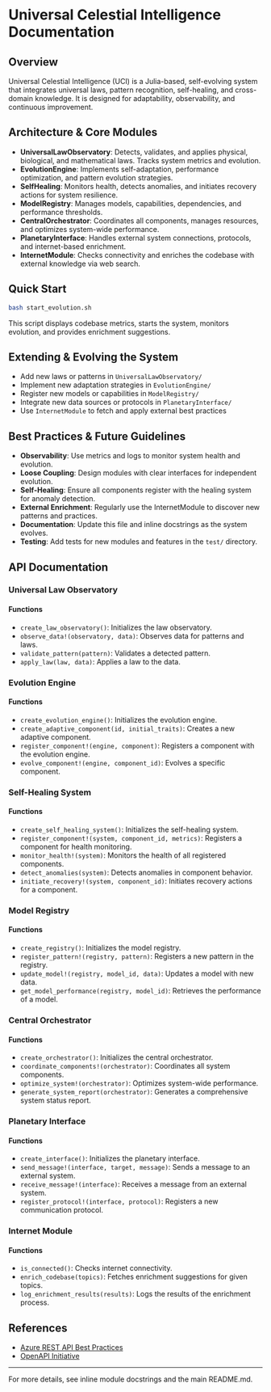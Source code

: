 # Universal Celestial Intelligence Documentation

## Overview
Universal Celestial Intelligence (UCI) is a Julia-based, self-evolving system that integrates universal laws, pattern recognition, self-healing, and cross-domain knowledge. It is designed for adaptability, observability, and continuous improvement.

## Architecture & Core Modules

- **UniversalLawObservatory**: Detects, validates, and applies physical, biological, and mathematical laws. Tracks system metrics and evolution.
- **EvolutionEngine**: Implements self-adaptation, performance optimization, and pattern evolution strategies.
- **SelfHealing**: Monitors health, detects anomalies, and initiates recovery actions for system resilience.
- **ModelRegistry**: Manages models, capabilities, dependencies, and performance thresholds.
- **CentralOrchestrator**: Coordinates all components, manages resources, and optimizes system-wide performance.
- **PlanetaryInterface**: Handles external system connections, protocols, and internet-based enrichment.
- **InternetModule**: Checks connectivity and enriches the codebase with external knowledge via web search.

## Quick Start
```sh
bash start_evolution.sh
```
This script displays codebase metrics, starts the system, monitors evolution, and provides enrichment suggestions.

## Extending & Evolving the System
- Add new laws or patterns in `UniversalLawObservatory/`
- Implement new adaptation strategies in `EvolutionEngine/`
- Register new models or capabilities in `ModelRegistry/`
- Integrate new data sources or protocols in `PlanetaryInterface/`
- Use `InternetModule` to fetch and apply external best practices

## Best Practices & Future Guidelines
- **Observability**: Use metrics and logs to monitor system health and evolution.
- **Loose Coupling**: Design modules with clear interfaces for independent evolution.
- **Self-Healing**: Ensure all components register with the healing system for anomaly detection.
- **External Enrichment**: Regularly use the InternetModule to discover new patterns and practices.
- **Documentation**: Update this file and inline docstrings as the system evolves.
- **Testing**: Add tests for new modules and features in the `test/` directory.

## API Documentation

### Universal Law Observatory

#### Functions

- `create_law_observatory()`: Initializes the law observatory.
- `observe_data!(observatory, data)`: Observes data for patterns and laws.
- `validate_pattern(pattern)`: Validates a detected pattern.
- `apply_law(law, data)`: Applies a law to the data.

### Evolution Engine

#### Functions

- `create_evolution_engine()`: Initializes the evolution engine.
- `create_adaptive_component(id, initial_traits)`: Creates a new adaptive component.
- `register_component!(engine, component)`: Registers a component with the evolution engine.
- `evolve_component!(engine, component_id)`: Evolves a specific component.

### Self-Healing System

#### Functions

- `create_self_healing_system()`: Initializes the self-healing system.
- `register_component!(system, component_id, metrics)`: Registers a component for health monitoring.
- `monitor_health!(system)`: Monitors the health of all registered components.
- `detect_anomalies(system)`: Detects anomalies in component behavior.
- `initiate_recovery!(system, component_id)`: Initiates recovery actions for a component.

### Model Registry

#### Functions

- `create_registry()`: Initializes the model registry.
- `register_pattern!(registry, pattern)`: Registers a new pattern in the registry.
- `update_model!(registry, model_id, data)`: Updates a model with new data.
- `get_model_performance(registry, model_id)`: Retrieves the performance of a model.

### Central Orchestrator

#### Functions

- `create_orchestrator()`: Initializes the central orchestrator.
- `coordinate_components!(orchestrator)`: Coordinates all system components.
- `optimize_system!(orchestrator)`: Optimizes system-wide performance.
- `generate_system_report(orchestrator)`: Generates a comprehensive system status report.

### Planetary Interface

#### Functions

- `create_interface()`: Initializes the planetary interface.
- `send_message!(interface, target, message)`: Sends a message to an external system.
- `receive_message!(interface)`: Receives a message from an external system.
- `register_protocol!(interface, protocol)`: Registers a new communication protocol.

### Internet Module

#### Functions

- `is_connected()`: Checks internet connectivity.
- `enrich_codebase(topics)`: Fetches enrichment suggestions for given topics.
- `log_enrichment_results(results)`: Logs the results of the enrichment process.

## References
- [Azure REST API Best Practices](https://docs.microsoft.com/en-us/azure/architecture/best-practices/)
- [OpenAPI Initiative](https://www.openapis.org/)

---
For more details, see inline module docstrings and the main README.md.

